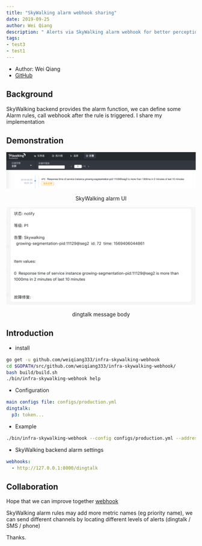 ```yaml
---
title: "SkyWalking alarm webhook sharing"
date: 2019-09-25
author: Wei Qiang
description: " Alerts via SkyWalking alarm webhook for better perception of tracing."
tags:
- test3
- test1
---
```


- Author: Wei Qiang
- [GitHub](https://github.com/weiqiang333)

## Background

SkyWalking backend provides the alarm function, we can define some Alarm rules, call webhook after the rule is triggered. I share my implementation


## Demonstration

![](skywalking-UI-alarm.png)
<p align="center">SkyWalking alarm UI</p>

![](skywalking-dingding-notify.png)
<p align="center">dingtalk message body</p>


## Introduction

- install
```bash
go get -u github.com/weiqiang333/infra-skywalking-webhook
cd $GOPATH/src/github.com/weiqiang333/infra-skywalking-webhook/
bash build/build.sh
./bin/infra-skywalking-webhook help
```
- Configuration
```yaml
main configs file: configs/production.yml
dingtalk:
  p3: token...
```
- Example
```bash
./bin/infra-skywalking-webhook --config configs/production.yml --address 0.0.0.0:8000
```
- SkyWalking backend alarm settings
```yaml
webhooks:
  - http://127.0.0.1:8000/dingtalk
```


## Collaboration

Hope that we can improve together [webhook](https://github.com/weiqiang333/infra-skywalking-webhook)

SkyWalking alarm rules may add more metric names (eg priority name), we can send different channels by locating different levels of alerts (dingtalk / SMS / phone)

Thanks.
